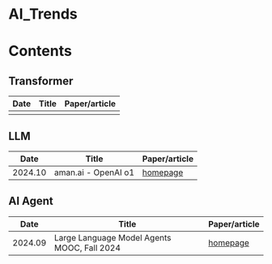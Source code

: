 # AI_Trends


# Contents


## Transformer 
| Date | Title | Paper/article |
|---|---|---|
| | |


## LLM
| Date | Title | Paper/article |
|---|---|---|
| 2024.10 | aman.ai - OpenAI o1| [homepage](https://aman.ai/primers/ai/o1/) |


## AI Agent
| Date | Title | Paper/article |
|---|---|---|
| 2024.09 | Large Language Model Agents MOOC, Fall 2024 | [homepage](https://llmagents-learning.org/f24) |

